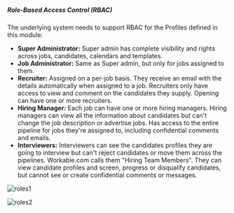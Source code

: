 ##### Role-Based Access Control (RBAC)

The underlying system needs to support RBAC for the Profiles defined in this module:

- **Super Administrator:** Super admin has complete visibility and rights across jobs, candidates, calendars and templates.
- **Job Administrator:** Same as Super admin, but only for jobs assigned to them.
- **Recruiter:** Assigned on a per-job basis. They receive an email with the details automatically when assigned to a job. Recruiters only have access to view and comment on the candidates they supply.  Opening can have one or more recruiters.
- **Hiring Manager:** Each job can have one or more hiring managers. Hiring managers can view all the information about candidates but can't change the job description or advertise jobs. Has access to the entire pipeline for jobs they're assigned to, including confidential comments and emails. 
- **Interviewers:** Interviewers can see the candidates profiles they are going to interview but can't reject candidates or move them across the pipelines. Workable.com calls them "Hiring Team Members". They can view candidate profiles and screen, progress or disqualify candidates, but cannot see or create confidential comments or messages. 

![roles1](../../../../public/images/roles1.png)



![roles2](../../../../public/images/roles2.png)